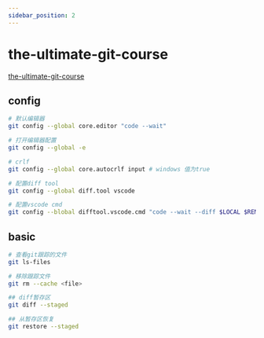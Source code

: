 ```yaml
---
sidebar_position: 2
---
```


# the-ultimate-git-course

[the-ultimate-git-course](https://codewithmosh.com/p/the-ultimate-git-course)

## config

```bash
# 默认编辑器
git config --global core.editor "code --wait"

# 打开编辑器配置
git config --global -e

# crlf
git config --global core.autocrlf input # windows 值为true

# 配置diff tool
git config --global diff.tool vscode

# 配置vscode cmd
git config --blobal difftool.vscode.cmd "code --wait --diff $LOCAL $REMOTE"

```

## basic

```bash
# 查看git跟踪的文件
git ls-files

# 移除跟踪文件
git rm --cache <file>

## diff暂存区
git diff --staged

## 从暂存区恢复
git restore --staged

```
